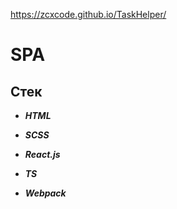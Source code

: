 https://zcxcode.github.io/TaskHelper/
# SPA

## Стек

- **_HTML_**

- **_SCSS_**

- **_React.js_**

- **_TS_**

- **_Webpack_**